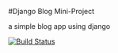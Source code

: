 #Django Blog Mini-Project

a simple blog app using django

[![Build Status](https://travis-ci.org/KillTheDJ94/django-blog.svg?branch=master)](https://travis-ci.org/KillTheDJ94/django-blog)